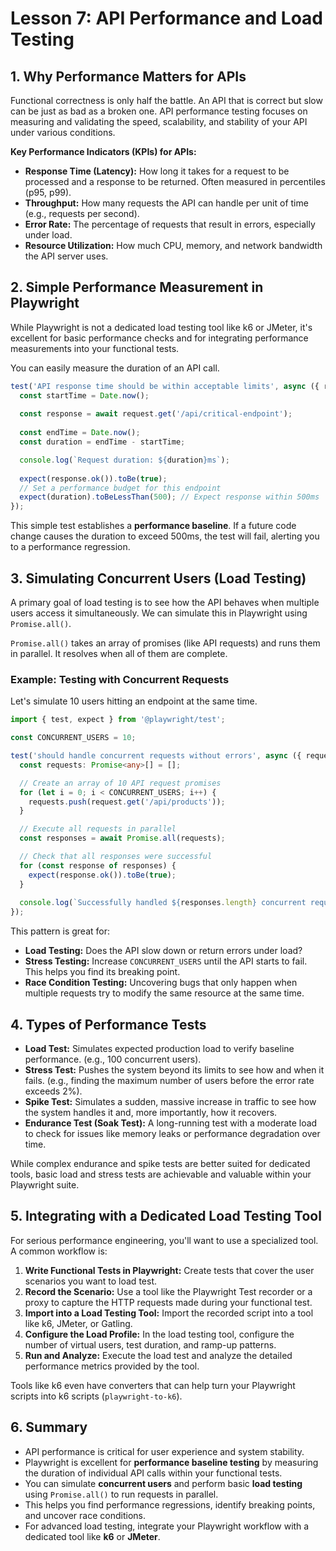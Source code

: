 # Lesson 7: API Performance and Load Testing

## 1. Why Performance Matters for APIs

Functional correctness is only half the battle. An API that is correct but slow can be just as bad as a broken one. API performance testing focuses on measuring and validating the speed, scalability, and stability of your API under various conditions.

**Key Performance Indicators (KPIs) for APIs:**
-   **Response Time (Latency):** How long it takes for a request to be processed and a response to be returned. Often measured in percentiles (p95, p99).
-   **Throughput:** How many requests the API can handle per unit of time (e.g., requests per second).
-   **Error Rate:** The percentage of requests that result in errors, especially under load.
-   **Resource Utilization:** How much CPU, memory, and network bandwidth the API server uses.

## 2. Simple Performance Measurement in Playwright

While Playwright is not a dedicated load testing tool like k6 or JMeter, it's excellent for basic performance checks and for integrating performance measurements into your functional tests.

You can easily measure the duration of an API call.

```typescript
test('API response time should be within acceptable limits', async ({ request }) => {
  const startTime = Date.now();
  
  const response = await request.get('/api/critical-endpoint');
  
  const endTime = Date.now();
  const duration = endTime - startTime;

  console.log(`Request duration: ${duration}ms`);
  
  expect(response.ok()).toBe(true);
  // Set a performance budget for this endpoint
  expect(duration).toBeLessThan(500); // Expect response within 500ms
});
```
This simple test establishes a **performance baseline**. If a future code change causes the duration to exceed 500ms, the test will fail, alerting you to a performance regression.

## 3. Simulating Concurrent Users (Load Testing)

A primary goal of load testing is to see how the API behaves when multiple users access it simultaneously. We can simulate this in Playwright using `Promise.all()`.

`Promise.all()` takes an array of promises (like API requests) and runs them in parallel. It resolves when all of them are complete.

### Example: Testing with Concurrent Requests

Let's simulate 10 users hitting an endpoint at the same time.

```typescript
import { test, expect } from '@playwright/test';

const CONCURRENT_USERS = 10;

test('should handle concurrent requests without errors', async ({ request }) => {
  const requests: Promise<any>[] = [];

  // Create an array of 10 API request promises
  for (let i = 0; i < CONCURRENT_USERS; i++) {
    requests.push(request.get('/api/products'));
  }

  // Execute all requests in parallel
  const responses = await Promise.all(requests);

  // Check that all responses were successful
  for (const response of responses) {
    expect(response.ok()).toBe(true);
  }
  
  console.log(`Successfully handled ${responses.length} concurrent requests.`);
});
```

This pattern is great for:
-   **Load Testing:** Does the API slow down or return errors under load?
-   **Stress Testing:** Increase `CONCURRENT_USERS` until the API starts to fail. This helps you find its breaking point.
-   **Race Condition Testing:** Uncovering bugs that only happen when multiple requests try to modify the same resource at the same time.

## 4. Types of Performance Tests

-   **Load Test:** Simulates expected production load to verify baseline performance. (e.g., 100 concurrent users).
-   **Stress Test:** Pushes the system beyond its limits to see how and when it fails. (e.g., finding the maximum number of users before the error rate exceeds 2%).
-   **Spike Test:** Simulates a sudden, massive increase in traffic to see how the system handles it and, more importantly, how it recovers.
-   **Endurance Test (Soak Test):** A long-running test with a moderate load to check for issues like memory leaks or performance degradation over time.

While complex endurance and spike tests are better suited for dedicated tools, basic load and stress tests are achievable and valuable within your Playwright suite.

## 5. Integrating with a Dedicated Load Testing Tool

For serious performance engineering, you'll want to use a specialized tool. A common workflow is:
1.  **Write Functional Tests in Playwright:** Create tests that cover the user scenarios you want to load test.
2.  **Record the Scenario:** Use a tool like the Playwright Test recorder or a proxy to capture the HTTP requests made during your functional test.
3.  **Import into a Load Testing Tool:** Import the recorded script into a tool like k6, JMeter, or Gatling.
4.  **Configure the Load Profile:** In the load testing tool, configure the number of virtual users, test duration, and ramp-up patterns.
5.  **Run and Analyze:** Execute the load test and analyze the detailed performance metrics provided by the tool.

Tools like k6 even have converters that can help turn your Playwright scripts into k6 scripts (`playwright-to-k6`).

## 6. Summary

-   API performance is critical for user experience and system stability.
-   Playwright is excellent for **performance baseline testing** by measuring the duration of individual API calls within your functional tests.
-   You can simulate **concurrent users** and perform basic **load testing** using `Promise.all()` to run requests in parallel.
-   This helps you find performance regressions, identify breaking points, and uncover race conditions.
-   For advanced load testing, integrate your Playwright workflow with a dedicated tool like **k6** or **JMeter**.